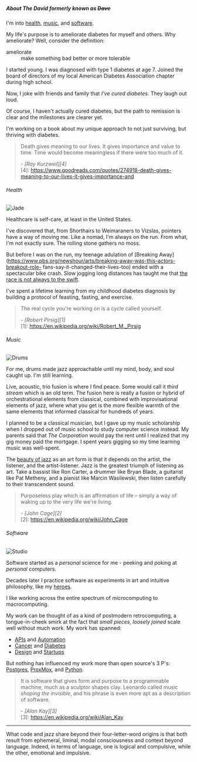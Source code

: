 ##### About The David formerly known as <s>Dave</s>

I'm into <a href="#health">health</a>, <a href="#music">music</a>, and <a href="#software">software</a>.

My life's purpose is to ameliorate diabetes for myself and others. Why ameliorate? Well, consider the definition:

<dl>
<dt>ameliorate</dt>
<dd>make something bad better or more tolerable</dd>
</dl>

I started young. I was diagnosed with type 1 diabetes at age 7. Joined the board of directors of my local American Diabetes Association chapter during high school.

Now, I joke with friends and family that *I've cured diabetes*. They laugh out loud. 

Of course, I haven't actually cured diabetes, but the path to remission is clear and the milestones are clearer yet. 

I'm working on a book about my unique approach to not just surviving, but thriving with diabetes.

> Death gives meaning to our lives. It gives importance and value to time. Time would become meaningless if there were too much of it. <footer>- <cite>[Ray Kurzweil][4]</cite></footer> 
[4]: https://www.goodreads.com/quotes/274918-death-gives-meaning-to-our-lives-it-gives-importance-and

###### <a name="health"></a>Health
<img class="icon-headshot" src="/images/jade.jpg" alt="Jade" title="Jade"></img> 

Healthcare is self-care, at least in the United States.

I've discovered that, from Shorthairs to Weimaraners to Vizslas, pointers have a way of moving me. Like a nomad, I'm always on the run. From what, I'm not exactly sure. The rolling stone gathers no moss.

But before I was on the run, my teenage adulation of [Breaking Away](https://www.pbs.org/newshour/arts/breaking-away-was-this-actors-breakout-role-
fans-say-it-changed-their-lives-too) ended with a spectacular bike
crash. Slow jogging long distances has taught me that [the race is not always to the swift](https://read.gov/aesop/025.html). 

I've spent a lifetime learning from my childhood diabetes diagnosis by building a protocol of feasting, fasting, and exercise.

> The real cycle you're working on is a cycle called yourself. <footer>- <cite>[Robert Pirsig][1]</cite></footer> 
[1]: https://en.wikipedia.org/wiki/Robert_M._Pirsig

###### <a name="music"></a>Music
<img class="icon-headshot" src="/images/tama.jpg" alt="Drums" title="Drums"></img>

For me, drums made jazz approachable until my mind, body, and soul caught up. I'm still learning. 

Live, acoustic, trio fusion is where I find peace. Some would call it *third stream* which is an old term. The fusion here is really a fusion or hybrid of orchestrational elements from classical, combined with improvisational elements of jazz,  where what you get is the more flexible warmth of the same elements that informed classical for hundreds of years.   

I planned to be a classical musician, but I gave up my music scholarship when I dropped out of music school to study computer
science instead. My parents said that *The Corporation* would pay the rent until I realized that my gig money paid the mortgage. I spent years gigging so my time learning music was well-spent.

The [beauty of jazz](https://thebaffler.com/salvos/jazz-is-freedom-grimstad) as an art form is that it depends on the artist, the listener, and the artist-listener. Jazz is the greatest triumph of listening as art. 
Take a bassist like Ron Carter, a drummer like Bryan Blade, a guitarist like Pat Metheny, and a pianist like Marcin Wasilewski, then listen carefully to their transcendent sound. 

> Purposeless play which is an affirmation of life – 
simply a way of waking up to the very life we're living. <footer>- <cite>[John Cage][2]</cite></footer>
[2]: https://en.wikipedia.org/wiki/John_Cage 

###### <a name="software"></a>Software
<img class="icon-headshot" src="/images/computer.jpg" alt="Studio" title="Studio"></img> 

Software started as a *personal* science for me - peeking and poking at *personal* computers. 

Decades later I practice software as experiments in art and intuitive philosophy, like my <a href="https://www.quantamagazine.org/computer-scientist-donald-knuth-cant-stop-telling-stories-20200416/">heroes</a>. 

I like working across the entire spectrum of microcomputing to macrocomputing. 

My work can be thought of as a kind of postmodern retrocomputing, a tongue-in-cheek smirk at the fact that *small pieces, loosely joined* scale well without much work.
My work has spanned:

* [APIs](https://xmlrpc.sourceforge.net/documentation.pdf) and  [Automation](https://www.broadcom.com/products/mainframe/product-portfolio/automation-point)
* [Cancer](http://www.nomos.com/pdf/BN_MB_Corvus_MSF0003_R1_06142016.pdf) and [Diabetes](https://www.fastcompany.com/1279088/inside-maya-designs-innovation-boot-camps#:~:text=they%20craft%20glucose%20meters%20for%20diabetics) 
* [Design](https://www.fastcompany.com/1279088/inside-maya-designs-innovation-boot-camps) and [Startups](/cobind_retrospective.html) 

But nothing has influenced my work more than open source's 3 P's: <a href="https://en.wikipedia.org/wiki/Michael_Stonebraker">Postgres</a>, <a href="https://en.wikipedia.org/wiki/Proxmox_Virtual_Environment">ProxMox</a>, and <a href="https://en.wikipedia.org/wiki/Guido_van_Rossum">Python</a>.

> It is software that gives form and purpose to
a programmable machine, much as a sculptor shapes clay. Leonardo called music
*shaping the invisible*, and his phrase is even more apt as a description of
software. <footer>- <cite>[Alan Kay][3]</cite></footer>
[3]: https://en.wikipedia.org/wiki/Alan_Kay

___

What code and jazz share beyond their four-letter-word origins is that both result from ephemeral, liminal, modal consciousness and context beyond language. Indeed, in terms of language, one is logical and compulsive, while the other, emotional and impulsive. 
